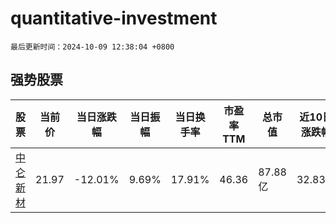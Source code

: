 # quantitative-investment

`最后更新时间：2024-10-09 12:38:04 +0800`

## 强势股票

|股票|当前价|当日涨跌幅|当日振幅|当日换手率|市盈率TTM|总市值|近10日涨跌幅|
|----|----|----|----|----|----|----|----|
|[中仑新材](https://xueqiu.com/S/SZ301565)|21.97|-12.01%|9.69%|17.91%|46.36|87.88亿|32.83%|
